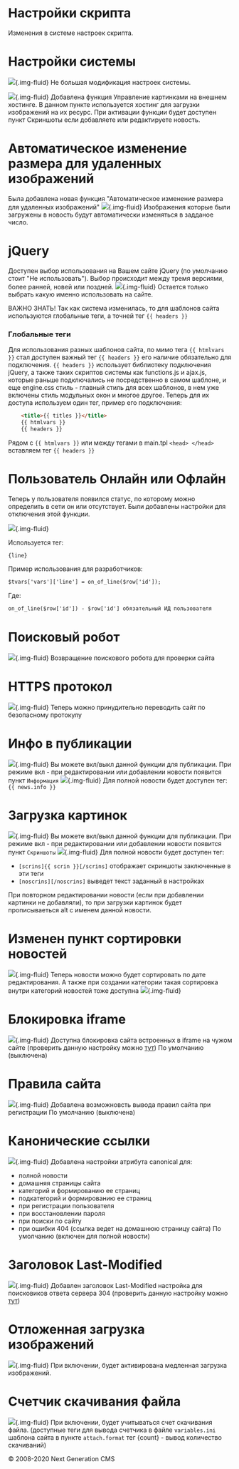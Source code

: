 Настройки скрипта
============================

Изменения в системе настроек скрипта.

# Настройки системы
![](images/history/setting_1.jpg){.img-fluid}
Не большая модификация настроек системы.

![](images/history/setting_1.1.jpg){.img-fluid}
Добавлена функция Управление картинками на внешнем хостинге. В данном пункте используется хостинг для загрузки изображений на их ресурс. При активации функции будет доступен пункт Скриншоты если добавляете или редактируете новость.

# Автоматическое изменение размера для удаленных изображений
Была добавлена новая функция "Автоматическое изменение размера для удаленных изображений"
![](images/history/setting_1.2.jpg){.img-fluid}
Изображения которые были загружены в новость будут автоматически изменяться в задданое число.

# jQuery
Доступен выбор использования на Вашем сайте jQuery (по умолчанию стоит "Не использовать"). Выбор происходит между тремя версиями, более ранней, новей или поздней.
![](images/history/setting_1.3.jpg){.img-fluid}
Остается только выбрать какую именно использовать на сайте.

ВАЖНО ЗНАТЬ!
Так как система изменилась, то для шаблонов сайта используются глобальные теги, а точней тег ``` {{ headers }} ```

### Глобальные теги
Для использования разных шаблонов сайта, по мимо тега ``` {{ htmlvars }} ``` стал доступен важный тег ``` {{ headers }} ``` его наличие обязательно для подключения.
``` {{ headers }} ``` использует библиотеку подключения jQuery, а также таких скриптов системы как functions.js и ajax.js, которые раньше подключались не посредственно в самом шаблоне, и еще engine.css стиль - главный стиль для всех шаблонов, в нем уже включены стиль модульных окон и многое другое.
Теперь для их доступа используем один тег, пример его подключения:
```html
	<title>{{ titles }}</title>
	{{ htmlvars }}
	{{ headers }}
```
Рядом с ```{{ htmlvars }}``` или между тегами в main.tpl ``` <head> </head> ``` вставляем тег ``` {{ headers }} ```

# Пользователь Онлайн или Офлайн
Теперь у пользователя появился статус, по которому можно определить в сети он или отсутствует.
Были добавлены настройки для отключения этой функции.

![](images/history/setting_1.4.jpg){.img-fluid}

Используется тег:
```html
{line}
```
Пример использования для разработчиков:
```html
$tvars['vars']['line'] = on_of_line($row['id']);
```
Где:
```html
on_of_line($row['id']) - $row['id'] обязательный ИД пользователя
```

# Поисковый робот
![](images/history/setting_1.5.jpg){.img-fluid}
Возвращение поискового робота для проверки сайта

# HTTPS протокол
![](images/history/setting_1.6.jpg){.img-fluid}
Теперь можно принудительно переводить сайт по безопасному протокулу

# Инфо в публикации
![](images/history/setting_1.7.jpg){.img-fluid}
Вы можете вкл/выкл данной функции для публикации. При режиме вкл - при редактировании или добавлении новости появится пункт ```Информация```
![](images/history/setting_1.7.1.jpg){.img-fluid}
Для полной новости будет доступен тег: ```{{ news.info }}```

# Загрузка картинок
![](images/history/setting_1.8.jpg){.img-fluid}
Вы можете вкл/выкл данной функции для публикации. При режиме вкл - при редактировании или добавлении новости появится пункт ```Скриншоты```
![](images/history/setting_1.8.1.jpg){.img-fluid}
Для полной новости будет доступен тег: 
- ```[scrins]{{ scrin }}[/scrins]``` отображает скриншоты заключенные в эти теги
- ```[noscrins][/noscrins]``` выведет текст заданный в настройках

При повторном редактировании новости (если при добавлении картинки не добавляли), то при загрузки картинок будет прописываеться alt с именем данной новости.

# Изменен пункт сортировки новостей
![](images/history/setting_1.9.jpg){.img-fluid}
Теперь новости можно будет сортировать по дате редактирования.
А также при создании категории такая сортировка внутри категорий новостей тоже доступна
![](images/history/setting_1.9.1.jpg){.img-fluid}

# Блокировка iframe
![](images/history/setting_1.10.jpg){.img-fluid}
Доступна блокировка сайта встроенных в iframe на чужом сайте (проверить данную настройку можно <a href="http://www.tinywebgallery.com/blog/advanced-iframe/free-iframe-checker">тут</a>)
По умолчанию (выключена)

# Правила сайта
![](images/history/setting_1.11.jpg){.img-fluid}
Добавлена возможновсть вывода правил сайта при регистрации
По умолчанию (выключена)

# Канонические ссылки
![](images/history/setting_1.12.jpg){.img-fluid}
Добавлена настройки атрибута canonical для:
- полной новости
- домашняя страницы сайта
- категорий и формированию ее страниц
- подкатегорий и формированию ее страниц
- при регистрации пользователя
- при восстановлении пароля
- при поиски по сайту
- при ошибки 404 (ссылка ведет на домашнюю страницу сайта) 
По умолчанию (включен для полной новости)

# Заголовок Last-Modified
![](images/history/setting_1.13.jpg){.img-fluid}
Добавлен заголовок Last-Modified настройка для поисковиков ответа сервера 304 (проверить данную настройку можно <a href="https://last-modified.com/">тут</a>)

# Отложенная загрузка изображений
![](images/history/setting_1.15.jpg){.img-fluid}
При включении, будет активирована медленная загрузка изображений.

# Счетчик скачивания файла
![](images/history/setting_1.17.jpg){.img-fluid}
При включении, будет учитываться счет скачивания файла. 
(доступные теги для вывода счетчика в файле ```variables.ini``` шаблона сайта в пункте ```attach.format``` тег {count} - вывод количество скачиваний)

© 2008-2020 Next Generation CMS